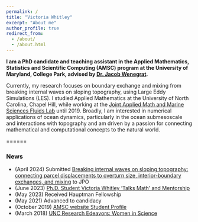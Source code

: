 ```yaml
---
permalink: /
title: "Victoria Whitley"
excerpt: "About me"
author_profile: true
redirect_from: 
  - /about/
  - /about.html
---
```


__I am a PhD candidate and teaching assistant in the Applied Mathematics, Statistics and Scientific Computing (AMSC) program at the University of Maryland, College Park, advised by [Dr. Jacob Wenegrat](https://wenegrat.github.io).__

Currently, my research focuses on boundary exchange and mixing from breaking internal waves on sloping topography, using Large Eddy Simulations (LES). I studied Applied Mathematics at the University of North Carolina, Chapel Hill, while working at the [Joint Applied Math and Marine Sciences Fluids Lab](https://amath.unc.edu/research/fluid-mechanics/fluids-lab/) until 2019. Broadly, I am interested in numerical applications of ocean dynamics, particularly in the ocean submesoscale and interactions with topography and am driven by a passion for connecting mathematical and computational concepts to the natural world. 

======
### News
* (April 2024) Submitted [Breaking internal waves on sloping topography: connecting parcel displacements to overturn size, interior-boundary exchanges, and mixing](https://eartharxiv.org/repository/view/6926/) to JPO
* (June 2023) [Ph.D. Student Victoria Whitley ‘Talks Math’ and Mentorship](https://cmns.umd.edu/news-events/news/phd-student-victoria-whitley-coleads-girls-talk-math-camp)
* (May 2023) Received Hauptman Fellowship
* (May 2021) Advanced to candidacy
* (October 2019) [AMSC website Student Profile](https://amsc.umd.edu/people/profiles/student-profiles/17-student-profiles/182-victoria-whitley.html)
* (March 2018) [UNC Research Edeavors: Women in Science](https://endeavors.unc.edu/victoria-whitley/)

